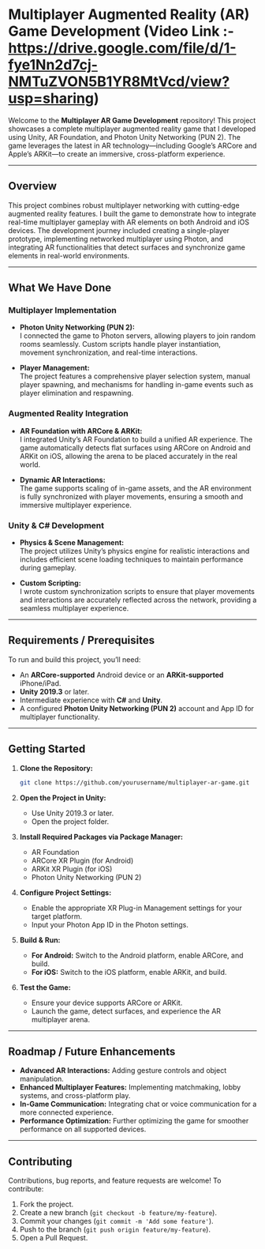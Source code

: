 # Multiplayer Augmented Reality (AR) Game Development (Video Link :- https://drive.google.com/file/d/1-fye1Nn2d7cj-NMTuZVON5B1YR8MtVcd/view?usp=sharing)

Welcome to the **Multiplayer AR Game Development** repository! This project showcases a complete multiplayer augmented reality game that I developed using Unity, AR Foundation, and Photon Unity Networking (PUN 2). The game leverages the latest in AR technology—including Google’s ARCore and Apple’s ARKit—to create an immersive, cross-platform experience.

---

## Overview

This project combines robust multiplayer networking with cutting-edge augmented reality features. I built the game to demonstrate how to integrate real-time multiplayer gameplay with AR elements on both Android and iOS devices. The development journey included creating a single-player prototype, implementing networked multiplayer using Photon, and integrating AR functionalities that detect surfaces and synchronize game elements in real-world environments.

---

## What We Have Done

### Multiplayer Implementation

- **Photon Unity Networking (PUN 2):**  
  I connected the game to Photon servers, allowing players to join random rooms seamlessly. Custom scripts handle player instantiation, movement synchronization, and real-time interactions.
  
- **Player Management:**  
  The project features a comprehensive player selection system, manual player spawning, and mechanisms for handling in-game events such as player elimination and respawning.

### Augmented Reality Integration

- **AR Foundation with ARCore & ARKit:**  
  I integrated Unity’s AR Foundation to build a unified AR experience. The game automatically detects flat surfaces using ARCore on Android and ARKit on iOS, allowing the arena to be placed accurately in the real world.

- **Dynamic AR Interactions:**  
  The game supports scaling of in-game assets, and the AR environment is fully synchronized with player movements, ensuring a smooth and immersive multiplayer experience.

### Unity & C# Development

- **Physics & Scene Management:**  
  The project utilizes Unity’s physics engine for realistic interactions and includes efficient scene loading techniques to maintain performance during gameplay.
  
- **Custom Scripting:**  
  I wrote custom synchronization scripts to ensure that player movements and interactions are accurately reflected across the network, providing a seamless multiplayer experience.

---

## Requirements / Prerequisites

To run and build this project, you’ll need:

- An **ARCore-supported** Android device or an **ARKit-supported** iPhone/iPad.
- **Unity 2019.3** or later.
- Intermediate experience with **C#** and **Unity**.
- A configured **Photon Unity Networking (PUN 2)** account and App ID for multiplayer functionality.

---

## Getting Started

1. **Clone the Repository:**
   ```bash
   git clone https://github.com/yourusername/multiplayer-ar-game.git
   ```

2. **Open the Project in Unity:**
   - Use Unity 2019.3 or later.
   - Open the project folder.

3. **Install Required Packages via Package Manager:**
   - AR Foundation  
   - ARCore XR Plugin (for Android)  
   - ARKit XR Plugin (for iOS)  
   - Photon Unity Networking (PUN 2)

4. **Configure Project Settings:**
   - Enable the appropriate XR Plug-in Management settings for your target platform.
   - Input your Photon App ID in the Photon settings.

5. **Build & Run:**
   - **For Android:** Switch to the Android platform, enable ARCore, and build.
   - **For iOS:** Switch to the iOS platform, enable ARKit, and build.

6. **Test the Game:**
   - Ensure your device supports ARCore or ARKit.
   - Launch the game, detect surfaces, and experience the AR multiplayer arena.

---

## Roadmap / Future Enhancements

- **Advanced AR Interactions:** Adding gesture controls and object manipulation.
- **Enhanced Multiplayer Features:** Implementing matchmaking, lobby systems, and cross-platform play.
- **In-Game Communication:** Integrating chat or voice communication for a more connected experience.
- **Performance Optimization:** Further optimizing the game for smoother performance on all supported devices.

---

## Contributing

Contributions, bug reports, and feature requests are welcome! To contribute:

1. Fork the project.
2. Create a new branch (`git checkout -b feature/my-feature`).
3. Commit your changes (`git commit -m 'Add some feature'`).
4. Push to the branch (`git push origin feature/my-feature`).
5. Open a Pull Request.


